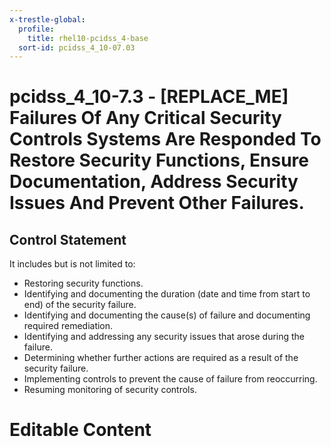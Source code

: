 ```yaml
---
x-trestle-global:
  profile:
    title: rhel10-pcidss_4-base
  sort-id: pcidss_4_10-07.03
---
```


# pcidss_4_10-7.3 - \[REPLACE_ME\] Failures Of Any Critical Security Controls Systems Are Responded To Restore Security Functions, Ensure Documentation, Address Security Issues And Prevent Other Failures.

## Control Statement

It includes but is not limited to:
- Restoring security functions.
- Identifying and documenting the duration (date and time from start to end) of the
  security failure.
- Identifying and documenting the cause(s) of failure and documenting required
  remediation.
- Identifying and addressing any security issues that arose during the failure.
- Determining whether further actions are required as a result of the security failure.
- Implementing controls to prevent the cause of failure from reoccurring.
- Resuming monitoring of security controls.

# Editable Content

<!-- Make additions and edits below -->
<!-- The above represents the contents of the control as received by the profile, prior to additions. -->
<!-- If the profile makes additions to the control, they will appear below. -->
<!-- The above markdown may not be edited but you may edit the content below, and/or introduce new additions to be made by the profile. -->
<!-- If there is a yaml header at the top, parameter values may be edited. Use --set-parameters to incorporate the changes during assembly. -->
<!-- The content here will then replace what is in the profile for this control, after running profile-assemble. -->
<!-- The current profile has no added parts for this control, but you may add new ones here. -->
<!-- Each addition must have a heading either of the form ## Control my_addition_name -->
<!-- or ## Part a. (where the a. refers to one of the control statement labels.) -->
<!-- "## Control" parts are new parts added after the statement part. -->
<!-- "## Part" parts are new parts added into the top-level statement part with that label. -->
<!-- Subparts may be added with nested hash levels of the form ### My Subpart Name -->
<!-- underneath the parent ## Control or ## Part being added -->
<!-- See https://oscal-compass.github.io/compliance-trestle/tutorials/ssp_profile_catalog_authoring/ssp_profile_catalog_authoring for guidance. -->
